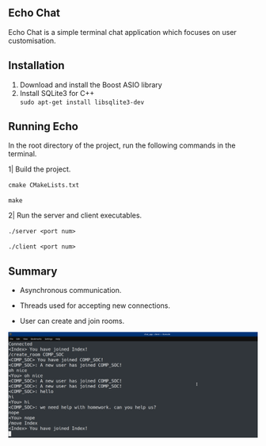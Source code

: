 ## Echo Chat

Echo Chat is a simple terminal chat application which focuses 
on user customisation. 
 
## Installation

1. Download and install the Boost ASIO library
2. Install SQLite3 for C++  
`sudo apt-get install libsqlite3-dev
`

## Running Echo

In the root directory of the project, run the following
commands in the terminal.

1| Build the project.


`cmake CMakeLists.txt`

`make`

 2| Run the server and client executables.

`./server <port num> `

`./client <port num>`


## Summary
- Asynchronous communication.

- Threads used for accepting new connections.

- User can create and join rooms.

![Alt text](echo_chat.png)
